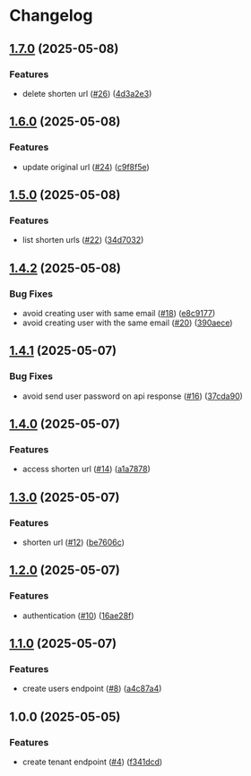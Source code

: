 # Changelog

## [1.7.0](https://github.com/pedroTassinari/url-shortener/compare/v1.6.0...v1.7.0) (2025-05-08)


### Features

* delete shorten url ([#26](https://github.com/pedroTassinari/url-shortener/issues/26)) ([4d3a2e3](https://github.com/pedroTassinari/url-shortener/commit/4d3a2e30ddd53da204c602906d2f1a50562a7d15))

## [1.6.0](https://github.com/pedroTassinari/url-shortener/compare/v1.5.0...v1.6.0) (2025-05-08)


### Features

* update original url ([#24](https://github.com/pedroTassinari/url-shortener/issues/24)) ([c9f8f5e](https://github.com/pedroTassinari/url-shortener/commit/c9f8f5e82c29a5037a21c12ecdb28194934d0587))

## [1.5.0](https://github.com/pedroTassinari/url-shortener/compare/v1.4.2...v1.5.0) (2025-05-08)


### Features

* list shorten urls ([#22](https://github.com/pedroTassinari/url-shortener/issues/22)) ([34d7032](https://github.com/pedroTassinari/url-shortener/commit/34d7032390993bec2ab3db1b6c1c72d5d731cd4b))

## [1.4.2](https://github.com/pedroTassinari/url-shortener/compare/v1.4.1...v1.4.2) (2025-05-08)


### Bug Fixes

* avoid creating user with same email ([#18](https://github.com/pedroTassinari/url-shortener/issues/18)) ([e8c9177](https://github.com/pedroTassinari/url-shortener/commit/e8c9177a93a31d1c7ea94ff53f4b0bca79d2f11c))
* avoid creating user with the same email ([#20](https://github.com/pedroTassinari/url-shortener/issues/20)) ([390aece](https://github.com/pedroTassinari/url-shortener/commit/390aece78d6f889179ace54c74438ebe133c765e))

## [1.4.1](https://github.com/pedroTassinari/url-shortener/compare/v1.4.0...v1.4.1) (2025-05-07)


### Bug Fixes

* avoid send user password on api response ([#16](https://github.com/pedroTassinari/url-shortener/issues/16)) ([37cda90](https://github.com/pedroTassinari/url-shortener/commit/37cda90060bc671d0cf992c7bacfed50558e779f))

## [1.4.0](https://github.com/pedroTassinari/url-shortener/compare/v1.3.0...v1.4.0) (2025-05-07)


### Features

* access shorten url ([#14](https://github.com/pedroTassinari/url-shortener/issues/14)) ([a1a7878](https://github.com/pedroTassinari/url-shortener/commit/a1a7878bcefdc15acf468267be7d4b6de59007cb))

## [1.3.0](https://github.com/pedroTassinari/url-shortener/compare/v1.2.0...v1.3.0) (2025-05-07)


### Features

* shorten url ([#12](https://github.com/pedroTassinari/url-shortener/issues/12)) ([be7606c](https://github.com/pedroTassinari/url-shortener/commit/be7606cddd37bb87138fa7f5704c90347cd7b502))

## [1.2.0](https://github.com/pedroTassinari/url-shortener/compare/v1.1.0...v1.2.0) (2025-05-07)


### Features

* authentication ([#10](https://github.com/pedroTassinari/url-shortener/issues/10)) ([16ae28f](https://github.com/pedroTassinari/url-shortener/commit/16ae28fa587e75e8bdaca33622b8d6123db3f6a6))

## [1.1.0](https://github.com/pedroTassinari/url-shortener/compare/v1.0.0...v1.1.0) (2025-05-07)


### Features

* create users endpoint ([#8](https://github.com/pedroTassinari/url-shortener/issues/8)) ([a4c87a4](https://github.com/pedroTassinari/url-shortener/commit/a4c87a43793be9b7fe2d502d528def416dbbe812))

## 1.0.0 (2025-05-05)


### Features

* create tenant endpoint ([#4](https://github.com/pedroTassinari/url-shortener/issues/4)) ([f341dcd](https://github.com/pedroTassinari/url-shortener/commit/f341dcdbb5ed52d75c9f56d9bbd065d1ece03388))
